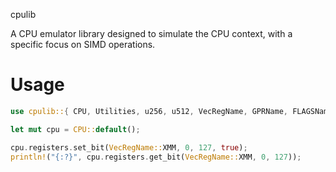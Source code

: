cpulib

A CPU emulator library designed to simulate the CPU context, with a specific focus on SIMD operations.

# Usage

```rust
use cpulib::{ CPU, Utilities, u256, u512, VecRegName, GPRName, FLAGSName, IPName };

let mut cpu = CPU::default();

cpu.registers.set_bit(VecRegName::XMM, 0, 127, true);
println!("{:?}", cpu.registers.get_bit(VecRegName::XMM, 0, 127));
```
